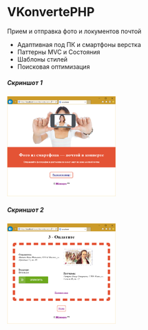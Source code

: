 # VKonvertePHP
<p>
Прием и отправка фото и локументов почтой
</p>
<p>
<ul>
<li>Адаптивная под ПК и смартфоны верстка</li>
<li>Паттерны MVC и Состояния</li>
<li>Шаблоны стилей</li>
<li>Поисковая оптимизация</li>
</ul>
</p>
<p>
<h5>Скриншот 1</h5>
<img src="1.png" width="50%"/>
</p>
<p>
<h5>Скриншот 2</h5>
<img src="2.png" width="50%" />
</p>
